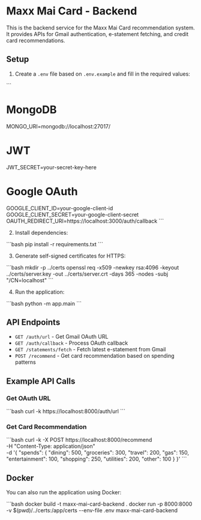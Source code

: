 # Maxx Mai Card - Backend

This is the backend service for the Maxx Mai Card recommendation system. It provides APIs for Gmail authentication, e-statement fetching, and credit card recommendations.

## Setup

1. Create a `.env` file based on `.env.example` and fill in the required values:

\`\`\`
# MongoDB
MONGO_URI=mongodb://localhost:27017/

# JWT
JWT_SECRET=your-secret-key-here

# Google OAuth
GOOGLE_CLIENT_ID=your-google-client-id
GOOGLE_CLIENT_SECRET=your-google-client-secret
OAUTH_REDIRECT_URI=https://localhost:3000/auth/callback
\`\`\`

2. Install dependencies:

\`\`\`bash
pip install -r requirements.txt
\`\`\`

3. Generate self-signed certificates for HTTPS:

\`\`\`bash
mkdir -p ../certs
openssl req -x509 -newkey rsa:4096 -keyout ../certs/server.key -out ../certs/server.crt -days 365 -nodes -subj "/CN=localhost"
\`\`\`

4. Run the application:

\`\`\`bash
python -m app.main
\`\`\`

## API Endpoints

- `GET /auth/url` - Get Gmail OAuth URL
- `GET /auth/callback` - Process OAuth callback
- `GET /statements/fetch` - Fetch latest e-statement from Gmail
- `POST /recommend` - Get card recommendation based on spending patterns

## Example API Calls

### Get OAuth URL

\`\`\`bash
curl -k https://localhost:8000/auth/url
\`\`\`

### Get Card Recommendation

\`\`\`bash
curl -k -X POST https://localhost:8000/recommend \
  -H "Content-Type: application/json" \
  -d '{
    "spends": {
      "dining": 500,
      "groceries": 300,
      "travel": 200,
      "gas": 150,
      "entertainment": 100,
      "shopping": 250,
      "utilities": 200,
      "other": 100
    }
  }'
\`\`\`

## Docker

You can also run the application using Docker:

\`\`\`bash
docker build -t maxx-mai-card-backend .
docker run -p 8000:8000 -v $(pwd)/../certs:/app/certs --env-file .env maxx-mai-card-backend
